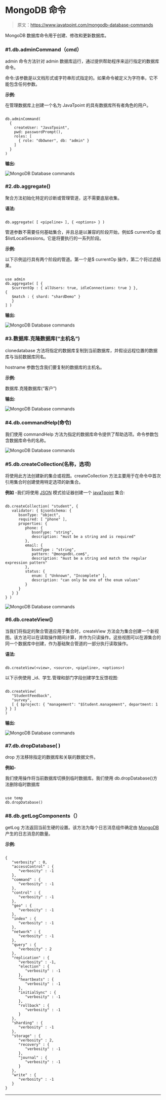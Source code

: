 # MongoDB 命令

> 原文：<https://www.javatpoint.com/mongodb-database-commands>

MongoDB 数据库命令用于创建、修改和更新数据库。

### #1.db.adminCommand（cmd）

admin 命令方法针对 admin 数据库运行，通过提供帮助程序来运行指定的数据库命令。

命令:该参数是以文档形式或字符串形式指定的。如果命令被定义为字符串，它不能包含任何参数。

**示例:**

在管理数据库上创建一个名为 JavaTpoint 的具有数据库所有者角色的用户。

```

db.adminCommand(
  {
    createUser: "JavaTpoint",
    pwd: passwordPrompt(),
    roles: [
      { role: "dbOwner", db: "admin" }
    ]
  }
)

```

**输出:**

![MongoDB Database commands](img/cdfa866edd6ff2e6c89aeef5f62c5079.png)

### #2.db.aggregate()

聚合方法初始化特定的诊断或管理管道，这不需要底层收集。

**语法:**

```

db.aggregate( [ <pipeline> ], { <options> } )

```

管道参数不需要任何基础集合，并且总是以兼容的阶段开始，例如$ currentOp 或$listLocalSessions。它是将要执行的一系列阶段。

**示例:**

以下示例运行具有两个阶段的管道。第一个是$ currentOp 操作，第二个将过滤结果。

```

use admin
db.aggregate( [ {
   $currentOp : { allUsers: true, idleConnections: true } }, 
{
   $match : { shard: "shardDemo" }
   }
] )

```

**输出:**

![MongoDB Database commands](img/5eca2521043fb8a3cae8ad4169571143.png)

### #3.数据库.克隆数据库(“主机名”)

clonedatabase 方法将指定的数据库复制到当前数据库，并假设远程位置的数据库与当前数据库同名。

hostname 参数包含我们要复制的数据库的主机名。

**示例:**

数据库.克隆数据库(“客户”)

**输出:**

![MongoDB Database commands](img/11677fe2699c3c480dc8f9ad189be671.png)

### #4.db.commandHelp(命令)

我们使用 commandHelp 方法为指定的数据库命令提供了帮助选项。命令参数包含数据库命令的名称。

![MongoDB Database commands](img/1b82880e51f4ee3e7682709daeaf9815.png)

### #5.db.createCollection(名称，选项)

将使用此方法创建新的集合或视图。createCollection 方法主要用于在命令中首次引用集合时创建使用特定选项的新集合。

**例如** -我们将使用 [JSON](https://www.javatpoint.com/json-tutorial) 模式验证器创建一个 [javaTpoint](https://www.javatpoint.com/) 集合:

```

db.createCollection( "student", {
   validator: { $jsonSchema: {
      bsonType: "object",
      required: [ "phone" ],
      properties: {
         phone: {
            bsonType: "string",
            description: "must be a string and is required"
         },
         email: {
            bsonType : "string",
            pattern: "@mongodb\.com$",
            description: "must be a string and match the regular expression pattern"
         },
         status: {
            enum: [ "Unknown", "Incomplete" ],
            description: "can only be one of the enum values"
         }
      }
   } }
} )

```

![MongoDB Database commands](img/7ce796ab02b3a2a17164aa49b880adb7.png)

### #6.db.createView()

当我们将指定的聚合管道应用于集合时，createView 方法会为集合创建一个新视图。该方法可以在读取操作期间计算，并作为只读操作。这些视图可以在源集合的同一个数据库中创建，作为基础聚合管道的一部分执行读取操作。

**语法:**

```

db.createView(<view>, <source>, <pipeline>, <options>)

```

以下示例使用 _id、学生.管理和部门字段创建学生反馈视图:

```

db.createView(
   "StudentFeedback",
   "survey",
   [ { $project: { "management": "$Student.management", department: 1 } } ]
)

```

**输出:**

![MongoDB Database commands](img/1a98caff745ba5b7c26953cc1d76e372.png)

### #7.db.dropDatabase( <writeconcern>)</writeconcern>

drop 方法移除指定的数据库和关联的数据文件。

**例如-**

我们使用<database>操作将当前数据库切换到临时数据库。我们使用 db.dropDatabase()方法删除临时数据库</database>

```

use temp
db.dropDatabase()

```

### #8.db.getLogComponents（）

getLog 方法返回当前生硬的设置。该方法为每个日志消息组件确定由 [MongoDB](https://www.javatpoint.com/mongodb-tutorial) 产生的日志消息的数量。

**示例:**

```

{
   "verbosity" : 0,
   "accessControl" : {
      "verbosity" : -1
   },
   "command" : {
      "verbosity" : -1
   },
   "control" : {
      "verbosity" : -1
   },
   "geo" : {
      "verbosity" : -1
   },
   "index" : {
      "verbosity" : -1
   },
   "network" : {
      "verbosity" : -1
   },
   "query" : {
      "verbosity" : 2
   },
   "replication" : {
      "verbosity" : -1,
      "election" : {
         "verbosity" : -1
      },
      "heartbeats" : {
         "verbosity" : -1
      },
      "initialSync" : {
         "verbosity" : -1
      },
      "rollback" : {
         "verbosity" : -1
      }
   },
   "sharding" : {
      "verbosity" : -1
   },
   "storage" : {
      "verbosity" : 2,
      "recovery" : {
         "verbosity" : -1
      },
      "journal" : {
         "verbosity" : -1
      }
   },
   "write" : {
      "verbosity" : -1
   }
}

```

* * *